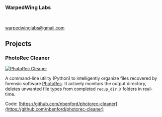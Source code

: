 

### WarpedWing Labs

<br/>

[warpedwinglabs@gmail.com](mailto:warpedwinglabs@gmail.com)

## Projects

### PhotoRec Cleaner

[![PhotoRec Cleaner](https://i.imgur.com/NaiEfDp.png)](https://github.com/nbenford/photorec-cleaner)

A command-line utility (Python) to intelligently organize files recovered by forensic software [PhotoRec](https://www.cgsecurity.org/wiki/PhotoRec). It actively monitors the output directory, deletes unwanted file types from completed `recup_dir.X` folders in real-time.

Code: [https://github.com/nbenford/photorec-cleaner](https://github.com/nbenford/photorec-cleaner)
<br/>
<br/>
